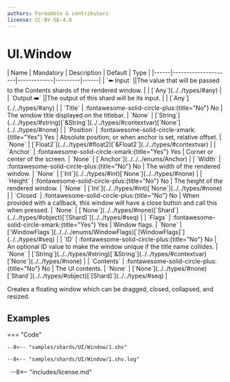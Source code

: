```yaml
---
authors: Formabble & contributors
license: CC-BY-SA-4.0
---
```



# UI.Window

<div class="sh-parameters" markdown="1">
| Name | Mandatory | Description | Default | Type |
|------|---------------------|-------------|---------|------|
| `⬅️ Input` ||The value that will be passed to the Contents shards of the rendered window. | | [`Any`](../../types/#any) |
| `Output ➡️` ||The output of this shard will be its input. | | [`Any`](../../types/#any) |
| `Title` | :fontawesome-solid-circle-plus:{title="No"} No  | The window title displayed on the titlebar. | `None` | [`String`](../../types/#string)[`&String`](../../types/#contextvar)[`None`](../../types/#none) |
| `Position` | :fontawesome-solid-circle-xmark:{title="Yes"} Yes  | Absolute position; or when anchor is set, relative offset. | `None` | [`Float2`](../../types/#float2)[`&Float2`](../../types/#contextvar) |
| `Anchor` | :fontawesome-solid-circle-xmark:{title="Yes"} Yes  | Corner or center of the screen. | `None` | [`Anchor`](../../../enums/Anchor) |
| `Width` | :fontawesome-solid-circle-plus:{title="No"} No  | The width of the rendered window. | `None` | [`Int`](../../types/#int)[`None`](../../types/#none) |
| `Height` | :fontawesome-solid-circle-plus:{title="No"} No  | The height of the rendered window. | `None` | [`Int`](../../types/#int)[`None`](../../types/#none) |
| `Closed` | :fontawesome-solid-circle-plus:{title="No"} No  | When provided with a callback, this window will have a close button and call this when pressed. | `None` | [`None`](../../types/#none)[`Shard`](../../types/#object)[`[Shard]`](../../types/#seq) |
| `Flags` | :fontawesome-solid-circle-xmark:{title="Yes"} Yes  | Window flags. | `None` | [`WindowFlags`](../../../enums/WindowFlags)[`[WindowFlags]`](../../types/#seq) |
| `ID` | :fontawesome-solid-circle-plus:{title="No"} No  | An optional ID value to make the window unique if the title name collides. | `None` | [`String`](../../types/#string)[`&String`](../../types/#contextvar)[`None`](../../types/#none) |
| `Contents` | :fontawesome-solid-circle-plus:{title="No"} No  | The UI contents. | `None` | [`None`](../../types/#none)[`Shard`](../../types/#object)[`[Shard]`](../../types/#seq) |

</div>

Creates a floating window which can be dragged, closed, collapsed, and resized.

## Examples

=== "Code"

  ```x86asm linenums="1"
  --8<-- "samples/shards/UI/Window/1.shs"
  ```

  ```
  --8<-- "samples/shards/UI/Window/1.shs.log"
  ```
&nbsp;
--8<-- "includes/license.md"


